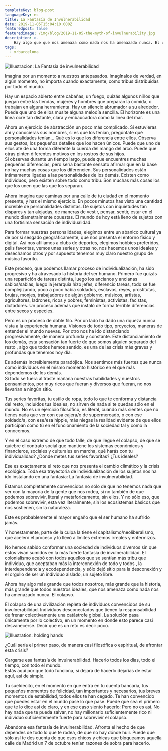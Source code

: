 ```yaml
---
templateKey: blog-post
languageKey: es
title: La Fantasía de Invulnerabilidad
date: 2019-11-05T15:04:10.000Z
featuredpost: false
featuredimage: /img/blog/2019-11-05-the-myth-of-invulnerability.jpg
description: >-
    Hay algo que que nos amenaza como nada nos ha amenazado nunca. El colapso de una civilización repleta de individuos convencidos de su invulnerabilidad.
tags:
  - xrbarcelona
---
```


![Illustracion: La Fantasía de invulnerabilidad](/img/blog/2019-11-05-the-myth-of-invulnerability.jpg)


Imagina por un momento a nuestros antepasados. Imagínalos de verdad, en algún momento, no importa cuando exactamente, como tribus distribuidas por todo el mundo. 

Hay un espacio abierto entre cabañas, un fuego, quizás algunos niños que juegan entre las tiendas, mujeres y hombres que preparan la comida, o trabajan en alguna herramienta. Hay un silencio abrumador a su alrededor. Puede que uno de ellos musite alguna melodía sencilla. El horizonte es una linea ocre tan distante, clara y embaucadora como la linea del mar. 

Ahora un ejercicio de abstracción un poco más complicado. Si estuvieras ahí y conocieras sus nombres, si es que los tenían, pregúntate qué personalidades tenían...
Qué es lo que los diferencia entre ellos. Observa sus gestos, los pequeños detalles que los hacen únicos. Puede que uno de ellos ate de una forma diferente la cuerda del mango del arco. Puede que otras pinten diferentes motivos en los rostros de sus hijos.  
Si observas durante un tiempo largo, puede que encuentres muchas pequeñas diferencias, pero sería bastante sensato afirmar que en la base no hay muchas cosas que los diferencien. Sus personalidades están íntimamente ligadas a las personalidades de los demás. Existen como individuos, pero existen sobre todo como tribu. Son muchas más cosas los que los unen que las que los separan. 

Ahora imagina que caminas por una calle de tu ciudad en el momento presente, y haz el mismo ejercicio. En pocos minutos has visto una cantidad increíble de personalidades distintas. De sujetos con inquietudes tan dispares y tan alejadas, de maneras de vestir, pensar, sentir, estar en el mundo diametralmente opuestas. El mundo de hoy está lleno de sujetos con una fortísima sensación de individualidad.

Para formar nuestras personalidades, elegimos entre un abanico cultural ya de por sí sesgado geográficamente, que nos presenta el entorno físico y digital. Así nos afiliamos a clubs de deportes, elegimos hobbies preferidos, pelis favoritas, vemos unas series y otras no, nos hacemos unos ideales y desechamos otros y por supuesto tenemos muy claro nuestro grupo de música favorito.

Este proceso, que podemos llamar proceso de individualización, ha sido progresivo y ha atravesado la historia del ser humano. Primero fue quizás una repartición de tareas distinta, luego los ancianos y ancianas sabios/sabias, luego la jerarquía hizo jefes, diferencio tareas, todo se fue complejizando, poco a poco había soldados, esclavos, reyes, prostitutas, brujas, monjes, trabajadores de algún gobierno, músicos, artistas, agricultores, ladrones, ricos y pobres, feministas, activistas, facistas, dictadores. Un proceso además que instaló de forma terrible diferencias entre sexos y especies. 

Pero es un proceso de doble filo. Por un lado ha dado una riqueza nunca vista a la experiencia humana. Visiones de todo tipo, proyectos, maneras de entender el mundo nuevas. Por otro nos ha ido distanciando progresivamente, de manera profunda y constante. Este distanciamiento de los demás, esta sensación tan fuerte de que somos alguien separado del resto , algo que todos hemos sentido, es una de las crisis más graves y profundas que tenemos hoy día. 

Es además  increíblemente paradójica. Nos sentimos más fuertes que nunca como individuos en el mismo momento histórico en el que más dependemos de los demás.  
Si todo se fuera al traste mañana nuestras habilidades y nuestros pensamientos, por muy ricos que fueran y diversos que fueran, no nos llevarían a ningún sitio. 

Tus series favoritas, tu estilo de ropa, todo lo que te conforma y distancia del resto, incluídos tus ideales, no sirven de nada si te quedas sólo en el mundo. No es un ejercicio filosófico, es literal, cuando más sientes que no tienes nada que ver con esa cajera/o de supermercado, o con ese soldado/a, con ese/esa hippie, más niegas la realidad evidente de que ellos participan como tú en el funcionamiento de la sociedad tal y como la conocemos.  

Y en el caso extremo de que todo falle, de que llegue el colapso, de que se quiebre el contrato social que mantiene los sistemas económicos y financieros, sociales y culturales en marcha, qué harás con tu individualidad? ¿Dónde metes tus series favoritas? ¿Tus ideales? 

Ese es exactamente el reto que nos presenta el cambio climático y la crisis ecológica. Toda esa trayectoria de individualización de los sujetos nos ha ido instalando en una fantasía: La fantasía de invulnerabilidad. 

Estamos completamente convencidos no sólo de que no tenemos nada que ver con la mayoría de la gente que nos rodea, si no también de que podemos sobrevivir, literal y metaforicamente, sin ellos. Y no sólo eso, que podemos sobrevivir, esta vez literalmente, sin los ecosistemas básicos que nos sostienen, sin la naturaleza. 

Este es probablemente el mayor engaño que el ser humano ha sufrido jamás. 

Y honestamente, parte de la culpa la tiene el capitalismo/neoliberalismo, que aceleró el proceso y lo llevó a límites extremos irreales y enfermizos. 

No hemos sabido conformar una sociedad de individuos diversos sin que estos vivan sumidos en la más fuerte fantasía de invulnerabilidad. El colonialismo acabó con todos aquellos que se sentían más tribu que individuo, que aceptaban más la interconexión de todo y todos , la interdependencia y ecodependencia, y sólo dejó sitio para la desconexión y el orgullo de ser un individuo aislado, un sujeto libre. 

Ahora hay algo más grande que todos nosotros, más grande que la historia, más grande que todos nuestros ideales, que nos amenaza como nada nos ha amenazado nunca. El colapso. 

El colapso de una civilización repleta de individuos convencidos de su invulnerabilidad.  Individuos desconectados que tienen la responsabilidad de frenar colectivamente una catástrofe global. La solución pasa únicamente por lo colectivo, en un momento en donde esto parece casi desvanecerse. Decir que es un reto es decir poco. 

![Illustration: holding hands](/img/blog/2019-11-05-the-myth-of-invulnerability-1.jpg)

¿Cuál sería el primer paso, de manera casi filosófica o espiritual, de afrontar esta crisis? 

Cargarse esa fantasía de invulnerabilidad. Hacerlo todos los días, todo el tiempo, con todo el mundo.  
Estás aquí por que todo funciona, si dejará de hacerlo dejarías de estar aquí, así de simple. 

Tu sueldecito, en el momento en que entra en tu cuenta bancaria, tus pequeños momentos de felicidad, tan importantes y necesarios, tus breves momentos de estabilidad, todos ellos te han cegado. Te han convencido que puedes estar en el mundo pase lo que pase. Puede que sea el primero que te lo dice así de claro, y en ese caso siento hacerlo: Pero no es así. No hay nada que te pueda salvar, no hay millonario suficientemente rico ni individuo suficientemente fuerte para sobrevivir el colapso. 

Abandona esa fantasía de invulnerabilidad. Afronta el hecho de que dependes de todo lo que te rodea, de que no hay dónde huir. Puede que sólo así te des cuenta de que esos chicos y chicas que bloqueamos aquella calle de Madrid un 7 de octubre tenían razones de sobra para hacerlo.  
